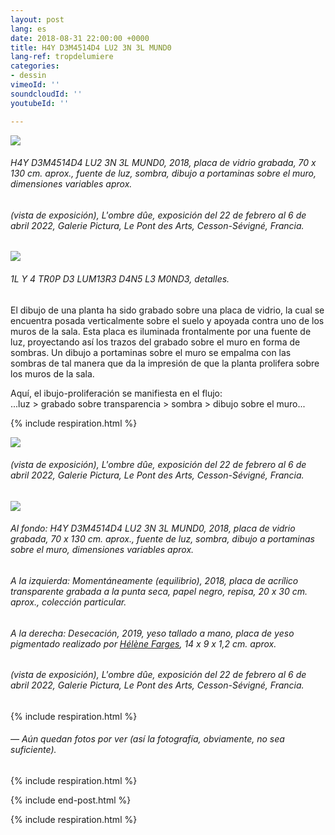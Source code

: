 ```yaml
---
layout: post
lang: es
date: 2018-08-31 22:00:00 +0000
title: H4Y D3M4514D4 LU2 3N 3L MUND0
lang-ref: tropdelumiere
categories:
- dessin
vimeoId: ''
soundcloudId: ''
youtubeId: ''

---
```

![](/mepierdoparaver/imgs/1l-y-4-tr0p-d3-lum13r3-d4n5-l3-m0nd3-2018-4-up.jpg)

###### _H4Y D3M4514D4 LU2 3N 3L MUND0_, 2018, placa de vidrio grabada, 70 x 130 cm. aprox., fuente de luz, sombra, dibujo a portaminas sobre el muro, dimensiones variables aprox.

###### (vista de exposición), _L'ombre dûe_, exposición del 22 de febrero al 6 de abril 2022, Galerie Pictura, Le Pont des Arts, Cesson-Sévigné, Francia.

![](/mepierdoparaver/imgs/1l-y-4-tr0p-d3-lum13r3-d4n5-l3-m0nd3-2018-3-up.jpg)

###### _1L Y 4 TR0P D3 LUM13R3 D4N5 L3 M0ND3_, detalles.

El dibujo de una planta ha sido grabado sobre una placa de vidrio, la cual se encuentra posada verticalmente sobre el suelo y apoyada contra uno de los muros de la sala. Esta placa es iluminada frontalmente por una fuente de luz, proyectando así los trazos del grabado sobre el muro en forma de sombras. Un dibujo a portaminas sobre el muro se empalma con las sombras de tal manera que da la impresión de que la planta prolifera sobre los muros de la sala.

Aquí, el ibujo-proliferación se manifiesta en el flujo:  
...luz > grabado sobre transparencia > sombra > dibujo sobre el muro...

{% include respiration.html %}

![](/mepierdoparaver/imgs/1l-y-4-tr0p-d3-lum13r3-d4n5-l3-m0nd3-2018-7-up.jpg)

###### (vista de exposición), _L'ombre dûe_, exposición del 22 de febrero al 6 de abril 2022, Galerie Pictura, Le Pont des Arts, Cesson-Sévigné, Francia.

![](/mepierdoparaver/imgs/1l-y-4-tr0p-d3-lum13r3-d4n5-l3-m0nd3-2018-5-up.jpg)

###### Al fondo: _H4Y D3M4514D4 LU2 3N 3L MUND0_, 2018, placa de vidrio grabada, 70 x 130 cm. aprox., fuente de luz, sombra, dibujo a portaminas sobre el muro, dimensiones variables aprox.

###### A la izquierda: _Momentáneamente (equilibrio)_, 2018, placa de acrílico transparente grabada a la punta seca, papel negro, repisa, 20 x 30 cm. aprox., colección particular.

###### A la derecha: _Desecación_, 2019, yeso tallado a mano, placa de yeso pigmentado realizado por [Hélène Farges](https://helenefarges.net/), 14 x 9 x 1,2 cm. aprox.

###### (vista de exposición), _L'ombre dûe_, exposición del 22 de febrero al 6 de abril 2022, Galerie Pictura, Le Pont des Arts, Cesson-Sévigné, Francia.

{% include respiration.html %}

###### — _Aún quedan fotos por ver (así la fotografía, obviamente, no sea suficiente)._

{% include respiration.html %}

{% include end-post.html %}

{% include respiration.html %}